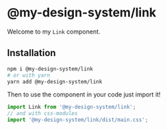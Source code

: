 # @my-design-system/link

Welcome to my `Link` component.

## Installation

```sh
npm i @my-design-system/link
# or with yarn
yarn add @my-design-system/link
```

Then to use the component in your code just import it!

```js
import Link from '@my-design-system/link';
// and with css-modules
import '@my-design-system/link/dist/main.css';
```
